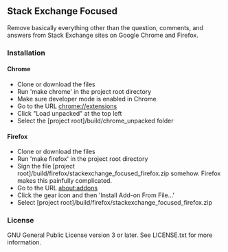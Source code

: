 ## Stack Exchange Focused
Remove basically everything other than the question, comments, and answers from Stack Exchange sites on Google Chrome and Firefox.

### Installation
#### Chrome
* Clone or download the files
* Run 'make chrome' in the project root directory
* Make sure developer mode is enabled in Chrome
* Go to the URL [chrome://extensions](chrome://extensions)
* Click "Load unpacked" at the top left
* Select the [project root]/build/chrome_unpacked folder
#### Firefox
* Clone or download the files
* Run 'make firefox' in the project root directory
* Sign the file [project root]/build/firefox/stackexchange_focused_firefox.zip somehow. Firefox makes this painfully complicated.
* Go to the URL [about:addons](about:addons)
* Click the gear icon and then 'Install Add-on From File...'
* Select [project root]/build/firefox/stackexchange_focused_firefox.zip

### License
GNU General Public License version 3 or later. See LICENSE.txt for more information.
